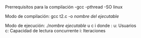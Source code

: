 Prerrequisitos para la compilación
-gcc
-pthread
-SO linux

Modo de compilación:
gcc t2.c -o *nombre del ejecutable*

Modo de ejecución:
./*nombre ejecutable* u c i
donde :
    u: Usuarios  
    c: Capacidad de lectura concurrente
    i: Iteraciones
